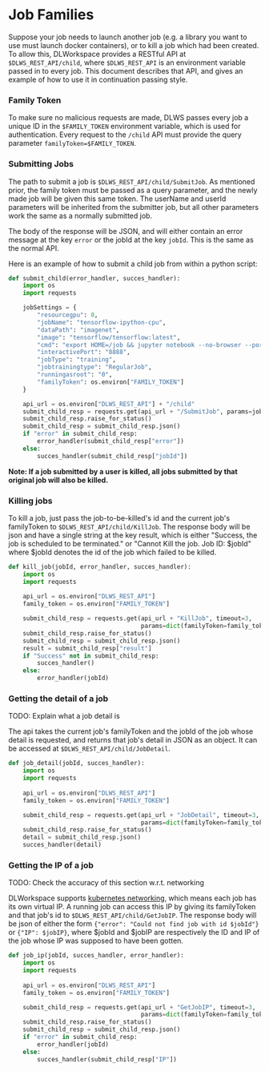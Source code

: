 # Job Families

Suppose your job needs to launch another job (e.g. a library you want to use must launch docker containers), or to kill a job which had been created. To allow this, DLWorkspace provides a RESTful API at `$DLWS_REST_API/child`, where `$DLWS_REST_API` is an environment variable passed in to every job. This document describes that API, and gives an example of how to use it in continuation passing style.

### Family Token

To make sure no malicious requests are made, DLWS passes every job a unique ID in the `$FAMILY_TOKEN` environment variable, which is used for authentication. Every request to the `/child` API must provide the query parameter `familyToken=$FAMILY_TOKEN`.

### Submitting Jobs

The path to submit a job is `$DLWS_REST_API/child/SubmitJob`. As mentioned prior, the family token must be passed as a query parameter, and the newly made job will be given this same token. The userName and userId parameters will be inherited from the submitter job, but all other parameters work the same as a normally submitted job.

The body of the response will be JSON, and will either contain an error message at the key `error` or the jobId at the key `jobId`. This is the same as the normal API.

Here is an example of how to submit a child job from within a python script: 

```python
def submit_child(error_handler, succes_handler):
    import os
    import requests

    jobSettings = {
        "resourcegpu": 0,
        "jobName": "tensorflow-ipython-cpu",
        "dataPath": "imagenet",
        "image": "tensorflow/tensorflow:latest",
        "cmd": "export HOME=/job && jupyter notebook --no-browser --port=8888 --ip=0.0.0.0 --notebook-dir=/",
        "interactivePort": "8888",
        "jobType": "training",
        "jobtrainingtype": "RegularJob",
        "runningasroot": "0",
        "familyToken": os.environ["FAMILY_TOKEN"]
    }

    api_url = os.environ["DLWS_REST_API"] + "/child"
    submit_child_resp = requests.get(api_url + "/SubmitJob", params=jobSettings, timeout=3)
    submit_child_resp.raise_for_status()
    submit_child_resp = submit_child_resp.json()
    if "error" in submit_child_resp:
        error_handler(submit_child_resp["error"])
    else:
        succes_handler(submit_child_resp["jobId"])
```

**Note: If a job submitted by a user is killed, all jobs submitted by that original job will also be killed.**

### Killing jobs

To kill a job, just pass the job-to-be-killed's id and the current job's familyToken to `$DLWS_REST_API/child/KillJob`. The response body will be json and have a single string at the key result, which is either "Success, the job is scheduled to be terminated." or "Cannot Kill the job. Job ID: $jobId" where $jobId denotes the id of the job which failed to be killed.

```python
def kill_job(jobId, error_handler, succes_handler):
    import os
    import requests
  
    api_url = os.environ["DLWS_REST_API"]
    family_token = os.environ["FAMILY_TOKEN"]

    submit_child_resp = requests.get(api_url + "KillJob", timeout=3,
                                     params=dict(familyToken=family_token, jobId=jobId))
    submit_child_resp.raise_for_status()
    submit_child_resp = submit_child_resp.json()
    result = submit_child_resp["result"]
    if "Success" not in submit_child_resp:
        succes_handler()
    else:
        error_handler(jobId)
```

### Getting the detail of a job

TODO: Explain what a job detail is

The api takes the current job's familyToken and the jobId of the job whose detail is requested, and returns that job's detail in JSON as an object. It can be accessed at `$DLWS_REST_API/child/JobDetail`.

```python
def job_detail(jobId, succes_handler):
    import os
    import requests
  
    api_url = os.environ["DLWS_REST_API"]
    family_token = os.environ["FAMILY_TOKEN"]

    submit_child_resp = requests.get(api_url + "JobDetail", timeout=3,
                                     params=dict(familyToken=family_token, jobId=jobId))
    submit_child_resp.raise_for_status()
    detail = submit_child_resp.json()
    succes_handler(detail)
```

### Getting the IP of a job

TODO: Check the accuracy of this section w.r.t. networking

DLWorkspace supports [kubernetes networking](https://kubernetes.io/docs/concepts/cluster-administration/networking/), which means each job has its own virtual IP. A running job can access this IP by giving its familyToken and that job's id to `$DLWS_REST_API/child/GetJobIP`. The response body will be json of either the form `{"error": "Could not find job with id $jobId"}` or `{"IP": $jobIP}`, where $jobId and $jobIP are respectively the ID and IP of the job whose IP was supposed to have been gotten.

```python
def job_ip(jobId, succes_handler, error_handler):
    import os
    import requests
  
    api_url = os.environ["DLWS_REST_API"]
    family_token = os.environ["FAMILY_TOKEN"]

    submit_child_resp = requests.get(api_url + "GetJobIP", timeout=3,
                                     params=dict(familyToken=family_token, jobId=jobId))
    submit_child_resp.raise_for_status()
    submit_child_resp = submit_child_resp.json()
	if "error" in submit_child_resp:
		error_handler(jobId)
	else:
		succes_handler(submit_child_resp["IP"])
```
